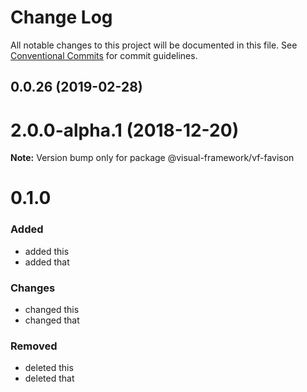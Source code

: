 # Change Log

All notable changes to this project will be documented in this file.
See [Conventional Commits](https://conventionalcommits.org) for commit guidelines.

## 0.0.26 (2019-02-28)



# 2.0.0-alpha.1 (2018-12-20)

**Note:** Version bump only for package @visual-framework/vf-favison





# 0.1.0

### Added
- added this
- added that

### Changes

- changed this
- changed that

### Removed

- deleted this
- deleted that
